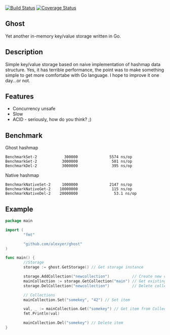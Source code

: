 [![Build Status](https://travis-ci.org/alexyer/ghost.svg?branch=master)](https://travis-ci.org/alexyer/ghost)
[![Coverage Status](https://coveralls.io/repos/alexyer/ghost/badge.svg?branch=master&service=github)](https://coveralls.io/github/alexyer/ghost?branch=master)

## Ghost
Yet another in-memory key/value storage written in Go.

## Description
Simple key/value storage based on naive implementation of hashmap data structure.
Yes, it has terrible performance, the point was to make something simple to get more comfortabe with Go language.
I hope to improve it one day...or not.

## Features
  * Concurrency unsafe
  * Slow
  * ACID - seriously, how do you think? ;)

## Benchmark
Ghost hashmap

```
BenchmarkSet-2            300000              5574 ns/op
BenchmarkGet-2           3000000               501 ns/op
BenchmarkDel-2           3000000               395 ns/op
```

Native hashmap

```
BenchmarkNativeSet-2     1000000              2147 ns/op
BenchmarkNativeGet-2    10000000               115 ns/op
BenchmarkNativeDel-2    20000000                53.1 ns/op
```

## Example
```go
package main

import (
        "fmt"

        "github.com/alexyer/ghost"
)

func main() {
        //Storage
        storage := ghost.GetStorage() // Get storage instance

        storage.AddCollection("newcollection")          // Create new collection
        mainCollection := storage.GetCollection("main") // Get existing collection
        storage.DelCollection("newcollection")          // Delete collection

        // Collections
        mainCollection.Set("somekey", "42") // Set item

        val, _ := mainCollection.Get("somekey") // Get item from Collection
        fmt.Println(val)

        mainCollection.Del("somekey") // Delete item
}
```
